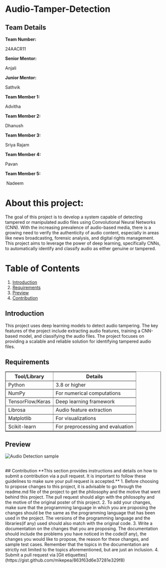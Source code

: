 # Audio-Tamper-Detection
<h2>Team Details</h2>
<b>Team Number: </b><p>24AACR11</p>
<b>Senior Mentor:</b><p> Anjali </p>
<b>Junior Mentor:</b><p> Sathvik</p>
<b>Team Member 1:</b><p> Advitha</p>
<b>Team Member 2:</b><p> Dhanush</p>
<b>Team Member 3:</b><p> Sriya Rajam</p>
<b>Team Member 4:</b><p> Pavan</p>
<b>Team Member 5:</b><p> Nadeem</p>

<h1>About this project:</h1>
<p>The goal of this project is to develop a system capable of detecting tampered or manipulated audio files using Convolutional Neural Networks (CNN). With the increasing prevalence of audio-based media, there is a growing need to verify the authenticity of audio content, especially in areas like news broadcasting, forensic analysis, and digital rights management. This project aims to leverage the power of deep learning, specifically CNNs, to automatically identify and classify audio as either genuine or tampered.</p>

<h1>Table of Contents</h1>
    <ol>
        <li><a href="#introduction">Introduction</a></li>
        <li><a href="#requirements">Requirements</a></li>
        <li><a href="#preview">Preview</a></li>
        <li><a href="#contribution">Contribution</a></li>
    </ol>
<h2 id="introduction">Introduction</h2>
    <p>
        This project uses deep learning models to detect audio tampering. The key features of the project 
        include extracting audio features, training a CNN-based model, and classifying the audio files. 
        The project focuses on providing a scalable and reliable solution for identifying tampered audio files.
    </p>
<h2 id="requirements">Requirements</h2>
    <table border="1" cellspacing="0" cellpadding="5">
        <thead>
            <tr>
                <th>Tool/Library</th>
                <th>Details</th>
            </tr>
        </thead>
        <tbody>
            <tr>
                <td>Python</td>
                <td>3.8 or higher</td>
            </tr>
            <tr>
                <td>NumPy</td>
                <td>For numerical computations</td>
            </tr>
            <tr>
                <td>TensorFlow/Keras</td>
                <td>Deep learning framework</td>
            </tr>
            <tr>
                <td>Librosa</td>
                <td>Audio feature extraction</td>
            </tr>
            <tr>
                <td>Matplotlib</td>
                <td>For visualizations</td>
            </tr>
            <tr>
                <td>Scikit-learn</td>
                <td>For preprocessing and evaluation</td>
            </tr>
        </tbody>
    </table>
<h2 id="preview">Preview</h2>
    <p>
        <img src="https://i.imgur.com/XjANgyK.jpeg" alt="Audio Detection sample" />
    </p>
<h2 id="contribution"></h2>
## Contribution 
**This section provides instructions and details on how to submit a contribution via a pull request. It is important to follow these guidelines to make sure your pull request is accepted.**
1. Before choosing to propose changes to this project, it is advisable to go through the readme.md file of the project to get the philosophy and the motive that went behind this project. The pull request should align with the philosophy and the motive of the original poster of this project.
2. To add your changes, make sure that the programming language in which you are proposing the changes should be the same as the programming language that has been used in the project. The versions of the programming language and the libraries(if any) used should also match with the original code.
3. Write a documentation on the changes that you are proposing. The documentation should include the problems you have noticed in the code(if any), the changes you would like to propose, the reason for these changes, and sample test cases. Remember that the topics in the documentation are strictly not limited to the topics aforementioned, but are just an inclusion.
4. Submit a pull request via [Git etiquettes](https://gist.github.com/mikepea/863f63d6e37281e329f8) 

